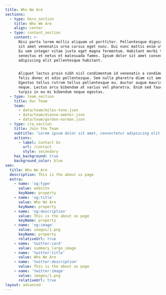 ```yaml
---
title: Who We Are
sections:
  - type: hero_section
    title: Who We Are
    align: center
  - type: content_section
    content: >-
      Nisi porta lorem mollis aliquam ut porttitor. Pellentesque dignissim enim
      sit amet venenatis urna cursus eget nunc. Dui nunc mattis enim ut tellus.
      Eu sem integer vitae justo eget magna fermentum. Habitant morbi tristique
      senectus et netus et malesuada fames. Ipsum dolor sit amet consectetur
      adipiscing elit pellentesque habitant.


      Aliquet lectus proin nibh nisl condimentum id venenatis a condimentum. Ac
      felis donec et odio pellentesque. Sem nulla pharetra diam sit amet.
      Egestas tellus rutrum tellus pellentesque eu. Auctor augue mauris augue
      neque. Lectus arcu bibendum at varius vel pharetra. Enim sed faucibus
      turpis in eu mi bibendum neque egestas.
  - type: team_section
    title: Our Team
    team:
      - data/team/miles-tone.json
      - data/team/dianne-ameter.json
      - data/team/gordon-norman.json
  - type: cta_section
    title: Join the Team
    subtitle: 'Lorem ipsum dolor sit amet, consectetur adipiscing elit.'
    actions:
      - label: Contact Us
        url: /contact
        style: secondary
    has_background: true
    background_color: blue
seo:
  title: Who We Are
  description: This is the about us page
  extra:
    - name: 'og:type'
      value: website
      keyName: property
    - name: 'og:title'
      value: Who We Are
      keyName: property
    - name: 'og:description'
      value: This is the about us page
      keyName: property
    - name: 'og:image'
      value: images/1.png
      keyName: property
      relativeUrl: true
    - name: 'twitter:card'
      value: summary_large_image
    - name: 'twitter:title'
      value: Who We Are
    - name: 'twitter:description'
      value: This is the about us page
    - name: 'twitter:image'
      value: images/1.png
      relativeUrl: true
layout: advanced
---
```

